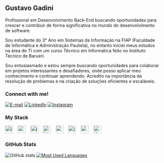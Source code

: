 <h2 align="left">Gustavo Gadini</h2>

<p align="left"> Profissional em Desenvolvimento Back-End buscando oportunidades para crescer e contribuir de forma significativa no mundo do desenvolvimento de software. 

Sou estudante do 3° Ano em Sistemas da Informação na FIAP (Faculdade de Informática e Administração Paulista), no entanto iniciei meus estudos na área de TI com um curso Técnico em Informática feito no Instituto Técnico de Barueri. 

Sou entusiasmado e estou sempre buscando oportunidades para colaborar em projetos interessantes e desafiadores, onde posso aplicar meu conhecimento e continuar aprendendo. Acredito na importância da resolução de problemas e na criação de soluções eficientes e escaláveis.

<h3 align="left">Connect with me!</h3>

[![E-mail](https://img.shields.io/badge/-Email-000?style=for-the-badge&logo=microsoft-outlook&logoColor=5EAAE8&color:FFF)](mailto:alvesrochagadini@gmail.com)
[![LinkedIn](https://img.shields.io/badge/-LinkedIn-000?style=for-the-badge&logo=linkedin&logoColor=5EAAE8&color:FFF)](https://www.linkedin.com/in/gustavo-alves-rocha-gadini-218865204/)
[![Instagram](https://img.shields.io/badge/-Instagram-000?style=for-the-badge&logo=instagram&logoColor=5EAAE8&color:FFF)](https://www.instagram.com/gusturo07/)

<h3 align="left">My Stack</h3>

<div align="left">
  <img src="https://cdn.jsdelivr.net/gh/devicons/devicon/icons/java/java-original.svg" height="25" alt="java logo"  />
  <img width="8" />
  <img src="https://cdn.jsdelivr.net/gh/devicons/devicon/icons/spring/spring-original.svg" height="25" alt="spring logo"  />
  <img width="8" />
  <img src="https://cdn.jsdelivr.net/gh/devicons/devicon/icons/csharp/csharp-original.svg" height="25" alt="java logo"  />
  <img width="8" />
  <img src="https://cdn.jsdelivr.net/gh/devicons/devicon/icons/html5/html5-original.svg" height="25" alt="html5 logo"  />
  <img width="8" />
  <img src="https://cdn.jsdelivr.net/gh/devicons/devicon/icons/css3/css3-original.svg" height="25" alt="css3 logo"  />
  <img width="8" />
  <img src="https://cdn.jsdelivr.net/gh/devicons/devicon/icons/javascript/javascript-plain.svg" height="25" alt="javascript logo"  />
  <img width="8" />
  <img src="https://cdn.jsdelivr.net/gh/devicons/devicon/icons/c/c-original.svg" height="25" alt="c logo"  />
  <img width="8" />
  <img src="https://cdn.jsdelivr.net/gh/devicons/devicon/icons/docker/docker-original.svg" height="25" alt="docker logo"  />
</div>

<h3>GitHub Stats</h3>

![GitHub stats](https://github-readme-stats-git-masterrstaa-rickstaa.vercel.app/api?username=gadini&hide_title=true&show_icons=true&include_all_commits=true&count_private=true&line_height=25&hide=issues&bg_color=000&title_color=5EAAE8&text_color=FFF&border_radius=3&border_color=5EAAE8&icon_color=5EAAE8&theme=jolly)
[![Most Used Languages](https://github-readme-stats-git-masterrstaa-rickstaa.vercel.app/api/top-langs/?username=gadini&line_height=10&card_width=290&layout=compact&hide_title=false&count_private=true&langs_count=4&show_icons=true&title_color=5EAAE8&hide=html,css&bg_color=000&text_color=8B8B8B&border_radius=3&border_color=5EAAE8&count_private=true)](https://github.com/gadini/github-readme-stats)
<br>

